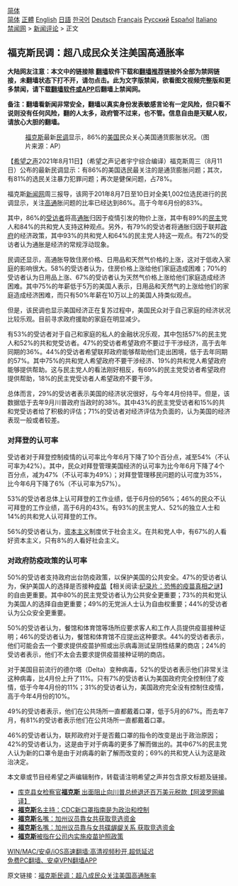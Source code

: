  <!-- 面包屑导航 --> <div class="breadcrumb"><!-- GTranslate: https://gtranslate.io/ -->  <div class="switcher notranslate">  <div class="selected">  <a href="#" onclick="return false;"> 简体</a>  </div>  <div class="option">  <a href="https://www.bannedbook.org" onclick="doGTranslate('zh-CN|zh-CN');jQuery('div.switcher div.selected a').html(jQuery(this).html());return false;" title="简体中文" class="nturl selected"> 简体</a>  <a href="https://www.bannedbook.org/zh-tw/" onclick="doGTranslate('zh-CN|zh-TW');jQuery('div.switcher div.selected a').html(jQuery(this).html());return false;" title="繁體中文" class="nturl"> 正體</a>  <a href="https://www.bannedbook.org/en/" onclick="doGTranslate('zh-CN|en');jQuery('div.switcher div.selected a').html(jQuery(this).html());return false;" title="English" class="nturl"> English</a>  <a href="https://www.bannedbook.org/ja/" onclick="doGTranslate('zh-CN|ja');jQuery('div.switcher div.selected a').html(jQuery(this).html());return false;" title="日本語" class="nturl"> 日語</a>  <a href="https://www.bannedbook.org/ko/" onclick="doGTranslate('zh-CN|ko');jQuery('div.switcher div.selected a').html(jQuery(this).html());return false;" title="한국어" class="nturl"> 한국어</a>  <a href="https://www.bannedbook.org/de/" onclick="doGTranslate('zh-CN|de');jQuery('div.switcher div.selected a').html(jQuery(this).html());return false;" title="Deutsch" class="nturl"> Deutsch</a>  <a href="https://www.bannedbook.org/fr/" onclick="doGTranslate('zh-CN|fr');jQuery('div.switcher div.selected a').html(jQuery(this).html());return false;" title="Français" class="nturl"> Français</a>  <a href="https://www.bannedbook.org/ru/" onclick="doGTranslate('zh-CN|ru');jQuery('div.switcher div.selected a').html(jQuery(this).html());return false;" title="Русский" class="nturl"> Русский</a>  <a href="https://www.bannedbook.org/es/" onclick="doGTranslate('zh-CN|es');jQuery('div.switcher div.selected a').html(jQuery(this).html());return false;" title="Español" class="nturl"> Español</a>  <a href="https://www.bannedbook.org/it/" onclick="doGTranslate('zh-CN|it');jQuery('div.switcher div.selected a').html(jQuery(this).html());return false;" title="Italiano" class="nturl"> Italiano</a>  </div>  </div>      <div class='breadcrumb-sub'><!-- Breadcrumb NavXT 6.3.0 --> <a href="https://www.bannedbook.org/" class="home">禁闻网</a> &gt; <a href="https://www.bannedbook.org/bnews/comments/" class="category">新闻评论</a> &gt; 正文</div></div><h2>福克斯民调：超八成民众关注美国高通胀率</h2> <p class="notice"><b>大陆网友注意：本文中的链接除 <a href="https://github.com/bannedbook/fanqiang" >翻墙</a>软件下载和<a href="https://github.com/killgcd/justmysocks/blob/master/README.md">翻墙推荐</a>链接外全部为禁网链接，未翻墙状态下打不开，请勿点击。此为文字版禁闻，欲看图文视频完整版和更多禁闻，请下载<a href="https://github.com/bannedbook/fanqiang">翻墙软件或APP</a>后翻墙上禁闻网。</p><p>备注：翻墙看新闻非常安全，翻墙以真实身份发表敏感言论有一定风险，但只看不说则没有任何风险，翻的人太多，政府管不过来，也不管。信息自由是天赋人权，请放心大胆的翻墙。</b></p>  <div class="entry"> <figure> <p><figcaption><a href="https://www.bannedbook.org/bnews/tag/%e7%a6%8f%e5%85%8b%e6%96%af/" class="st_tag internal_tag" rel="tag" title="标签 福克斯 下的日志">福克斯</a>最新<a href="https://www.bannedbook.org/bnews/tag/%E6%B0%91%E8%B0%83/" class="st_tag internal_tag" rel="tag" title="标签 民调 下的日志">民调</a>显示，86%的<a href="https://www.bannedbook.org/bnews/tag/%e7%be%8e%e5%9b%bd/" class="st_tag internal_tag" rel="tag" title="标签 美国 下的日志">美国</a>民众关心美国通货膨胀状况。（图片来源：AP）</figcaption></figure> <p>【<span class='wp_keywordlink_affiliate'><a href="https://www.soundofhope.org" title="希望之声" target="_blank">希望之声</a></span>2021年8月11日】（希望之声记者宇宁综合编译）福克斯周三（8月11日）公布的最新民调显示：有86%的美国选民最关注的是通货膨胀问题；其次，有81%的选民关注暴力犯罪问题；再次是健保问题，占78%。</p> <p>福克斯<span class='wp_keywordlink_affiliate'><a href="https://www.bannedbook.org/" title="新闻网">新闻网</a></span>周三报导，该网于201年8月7日至10日对全美1,002位选民进行的民调显示，关注<a href="https://www.bannedbook.org/bnews/tag/%E9%AB%98%E9%80%9A/" class="st_tag internal_tag" rel="tag" title="标签 高通 下的日志">高通</a>胀问题的比率已经达到86%。高于今年6月份的83%。</p> <p>其中，86%的<a href="https://www.bannedbook.org/bnews/tag/%E5%8F%97%E8%AE%BF%E8%80%85/" class="st_tag internal_tag" rel="tag" title="标签 受访者 下的日志">受访者</a>将高<a href="https://www.bannedbook.org/bnews/tag/%e9%80%9a%e8%83%80/" class="st_tag internal_tag" rel="tag" title="标签 通胀 下的日志">通胀</a>归因于疫情引发的物价上涨，其中有89%的<a href="https://www.bannedbook.org/bnews/tag/%e6%b0%91%e4%b8%bb/" class="st_tag internal_tag" rel="tag" title="标签 民主 下的日志">民主</a>党人和84%的共和党人支持这种观点。另外，有79%的受访者将通胀归因于联邦<a href="https://www.bannedbook.org/bnews/tag/%e6%94%bf%e5%ba%9c/" class="st_tag internal_tag" rel="tag" title="标签 政府 下的日志">政府</a>的经济政策，其中93%的共和党人和64%的民主党人持这一观点。有72%的受访者认为通胀是经济的常规浮动现象。</p> <p>民调还显示，高通胀导致住房价格、日用品和天然气价格的上涨，这对于低收入家庭的影响很大。58%的受访者认为，住房价格上涨给他们家庭造成困难；70%的受访者认为日用品上涨、67%的受访者认为天然气价格上涨给他们家庭造成经济困难。其中75%的年薪低于5万的美国人表示，日用品和天然气的上涨给他们的家庭造成经济困难，而只有50%年薪在10万以上的美国人持类似观点。</p>  <p>但是，该民调也显示美国经济正在复苏过程中，美国民众对于自己家庭的经济状况比较乐观。目前寻求政府援助的家庭在明显减少。</p> <p>有53%的受访者对于自己和家庭的私人的金融状况乐观，其中包括57%的民主党人和52%的共和党受访者。47%的受访者希望政府不要过于干涉经济，高于去年同期的36%。44%的受访者希望联邦政府能够帮助他们走出困境，低于去年同期的57%。其中75%的共和党人希望政府不要干涉经济、19%的共和党人希望政府能够提供帮助。这与民主党人的看法刚好相反，有69%的民主党受访者希望政府提供帮助，18%的民主党受访者人希望政府不要干涉。</p> <p>总体而言，29%的受访者表示美国的经济状况很好，与今年4月份持平。但是，该数据低于去年9月川普政府当政时的38%。其中43%的民主党受访者和15%的共和党受访者给了积极的评估；71%的受访者对经济评估为负面的，认为美国的经济表现一般或者较差。</p> <h3>对拜登的认可率</h3> <p>受访者对于拜登控制疫情的认可率比今年6月下降了10个百分点，减至54%（不认可率为42%）。其中，民众对拜登管理美国经济的认可率为比今年6月下降了4个百分点，减为47%（不认可率为49%）；对拜登管理移民问题的认可度为35%，比今年6月下降了6%（不认可率为57%）。</p>  <p>53%的受访者总体上认可拜登的工作业绩，低于6月份的56%；46%的民众不认可拜登的工作业绩，高于6月的43%。有93%的民主党人、52%的独立人士和14%的共和党人认可拜登的工作。</p> <p>56%的受访者认为，<span class='wp_keywordlink'><a href="https://www.bannedbook.org/forum2/topic920.html" title="资本主义与自由" target="_blank">资本主义</a></span>制度优于社会主义。在共和党人中，有67%的人看好资本主义，只有8%的人看好社会主义。</p> <h3>对政府防疫政策的认可率</h3> <p>50%的受访者支持政府出台防疫政策，以保护美国的公共安全。47%的受访者认为，保护美国人的选择是否接种<span class='wp_keywordlink'><a href="https://www.bannedbook.org/bnews/tculture/20160630/551027.html" title="疫苗" target="_blank">疫苗</a></span>【相关阅读:<a href='https://www.bannedbook.org/bnews/topimagenews/20180408/925060.html' target='_blank'>纪录片：恐怖的疫苗真相之谜</a>】的自由更重要。其中80%的民主党受访者认为公共安全更重要；73%的共和党认为美国人的选择自由更重要；49%的无党派人士认为自由权重要；44%的受访者认为公众安全更重要。</p> <p>50%的受访者认为，餐馆和体育馆等场所应要求客人和工作人员提供疫苗接种证明；46%的受访者认为，餐馆和体育馆不应提出这种要求。44%的受访者表示，他们可能会去一个要求提供疫苗护照或出示病毒测试呈阴性结果的商店；24%的受访者表示，他们不太会去要求提供疫苗接种证明的商店。</p>  <p>对于美国目前流行的德尔塔（Delta）变种病毒，52%的受访者表示他们非常关注这种病毒，比4月份上升了11%。只有7%的受访者认为美国政府完全控制住了疫情，低于今年4月份的11%；31%的受访者认为，美国政府完全没有控制住疫情，高于今年4月份的10%。</p> <p>49%的受访者表示，他们在公共场所一直都戴着口罩，低于5月的67%。而去年7月，有81%的受访者表示他们在公共场所一直都戴着口罩。</p> <p>46%的受访者认为，联邦政府对于是否戴口罩的指令的改变是出于政治原因；42%的受访者认为，这是由于对于病毒的更多了解而做出的。其中67%的民主党人认为新的口罩令是由于对病毒的新了解而改变的；69%的共和党人认为这是政治决定。</p> <p>本文章或节目经希望之声编辑制作，转载请注明希望之声并包含原文标题及链接。 </p>  <ul class='op-related-articles' title='相关阅读'> <li><a href='https://www.bannedbook.org/bnews/cnnews/20210802/1598809.html' target='_blank'>库克县女检察官<b>福克斯</b> 出面阻止向川普总统退还百万美元税款【阿波罗网编译】</a></li> <li><a href='https://www.bannedbook.org/bnews/comments/20210729/1596288.html' target='_blank'><b>福克斯</b>名主持：CDC新口罩指南是为政治和控制</a></li> <li><a href='https://www.bannedbook.org/bnews/cnnews/20210723/1592617.html' target='_blank'><b>福克斯</b>名嘴：加州议员靠女共获取竞选资金</a></li> <li><a href='https://www.bannedbook.org/bnews/comments/20210723/1592524.html' target='_blank'><b>福克斯</b>名嘴：加州议员靠与女共碟龌龊关系 获取竞选资金</a></li> <li><a href='https://www.bannedbook.org/bnews/comments/20210720/1590376.html' target='_blank'><b>福克斯</b>被指在公司内实施疫苗护照政策</a></li> </ul> <p class="texttj"> <a href="https://github.com/bannedbook/fanqiang/wiki/V2ray%E6%9C%BA%E5%9C%BA" target="_blank">WIN/MAC/安卓/iOS高速翻墙:高清视频秒开,超低延迟</a><br/> <a href="https://github.com/bannedbook/fanqiang/wiki/%E7%A6%81%E9%97%BB%E7%BD%91%E5%AE%89%E5%8D%93%E7%BF%BB%E5%A2%99%E6%96%B0%E9%97%BBAPP" target="_blank">免费PC翻墙、安卓VPN翻墙APP</a></p><p>原文链接：<a class="src_link"  href="https://www.soundofhope.org/post/534530" target="_blank">福克斯民调：超八成民众关注美国高通胀率</a></p><a name='sharetosocial'></a>  <div style="margin-bottom:5px;padding-bottom:5px;clear:both"> <div id="archive-pix-1" class="banner-ads"> <!-- AuctionX Display platform tag START --> <div id="26318x728x90x621x_ADSLOT2" clicktrack="%%CLICK_URL_ESC%%"></div> <!-- AuctionX Display platform tag END --> </div> <div id="archive-pix-2" class="banner-ads"> <!-- AuctionX Display platform tag START --> <div id="26315x300x250x621x_ADSLOT2" clicktrack="%%CLICK_URL_ESC%%"></div> <!-- AuctionX Display platform tag END --> </div> </div>  <div id="archive-pix-1" class="banner-ads"> <!-- AuctionX Display platform tag START --> <div id="26318x728x90x621x_ADSLOT3" clicktrack="%%CLICK_URL_ESC%%"></div> <!-- AuctionX Display platform tag END --> </div> </div><!--END ENTRY--> 